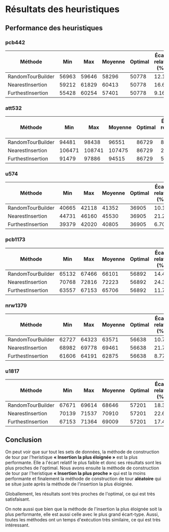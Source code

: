 # Résultats des heuristiques

## Performance des heuristiques

### pcb442

| Méthode             | Min   | Max   | Moyenne | Optimal | Écart relatif (%) | Écart-type      |
|---------------------|-------|-------|---------|---------|-------------------|-----------------|
| RandomTourBuilder   | 56963 | 59646 | 58296   | 50778   | 12.18             | 513.41          |
| NearestInsertion    | 59212 | 61829 | 60413   | 50778   | 16.61             | 557.92          |
| FurthestInsertion   | 55428 | 60254 | 57401   | 50778   | 9.16              | 722.09          |

### att532

| Méthode             | Min   | Max   | Moyenne | Optimal | Écart relatif (%) | Écart-type      |
|---------------------|-------|-------|---------|---------|-------------------|-----------------|
| RandomTourBuilder   | 94481 | 98438 | 96551   | 86729   | 8.94              | 758.25          |
| NearestInsertion    | 106471| 108741| 107475  | 86729   | 22.76             | 420.04          |
| FurthestInsertion   | 91479 | 97886 | 94515   | 86729   | 5.48              | 1084.93         |

### u574

| Méthode             | Min   | Max   | Moyenne | Optimal | Écart relatif (%) | Écart-type      |
|---------------------|-------|-------|---------|---------|-------------------|-----------------|
| RandomTourBuilder   | 40665 | 42118 | 41352   | 36905   | 10.19             | 351.20          |
| NearestInsertion    | 44731 | 46160 | 45530   | 36905   | 21.21             | 304.21          |
| FurthestInsertion   | 39379 | 42020 | 40805   | 36905   | 6.70              | 460.63          |

### pcb1173

| Méthode             | Min   | Max   | Moyenne | Optimal | Écart relatif (%) | Écart-type      |
|---------------------|-------|-------|---------|---------|-------------------|-----------------|
| RandomTourBuilder   | 65132 | 67466 | 66101   | 56892   | 14.48             | 350.13          |
| NearestInsertion    | 70768 | 72816 | 72223   | 56892   | 24.39             | 441.62          |
| FurthestInsertion   | 63557 | 67153 | 65706   | 56892   | 11.72             | 496.28          |

### nrw1379

| Méthode             | Min   | Max   | Moyenne | Optimal | Écart relatif (%) | Écart-type      |
|---------------------|-------|-------|---------|---------|-------------------|-----------------|
| RandomTourBuilder   | 62727 | 64323 | 63571   | 56638   | 10.75             | 265.64          |
| NearestInsertion    | 68982 | 69778 | 69461   | 56638   | 21.79             | 144.36          |
| FurthestInsertion   | 61606 | 64191 | 62875   | 56638   | 8.77              | 396.37          |

### u1817

| Méthode             | Min   | Max   | Moyenne | Optimal | Écart relatif (%) | Écart-type      |
|---------------------|-------|-------|---------|---------|-------------------|-----------------|
| RandomTourBuilder   | 67671 | 69614 | 68646   | 57201   | 18.30             | 369.33          |
| NearestInsertion    | 70139 | 71537 | 70910   | 57201   | 22.62             | 238.50          |
| FurthestInsertion   | 67153 | 71364 | 69009   | 57201   | 17.40             | 550.54          |

## Conclusion

On peut voir que sur tout les sets de données, la méthode de construction de tour par l'heristique **« Insertion la plus éloignée »** est la plus performante. Elle a l'écart relatif le plus faible et donc ses résultats sont les plus proches de l'optimal.
Nous avons ensuite la méthode de construction de tour par l'heristique **« Insertion la plus proche »** qui est la moins performante et finalement la méthode de construction de tour **aléatoire** qui se situe juste après la méthode de l'insertion la plus éloignée.

Globallement, les résultats sont très proches de l'optimal, ce qui est très satisfaisant.

On note aussi que bien que la méthode de l'insertion la plus éloignée soit la plus performante, elle est aussi celle avec le plus grand écart-type. Aussi, toutes les méthodes ont un temps d'exécution très similaire, ce qui est très intéressant.
